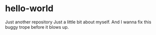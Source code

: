 # hello-world
Just another repository
Just a little bit about myself.
And I wanna fix this buggy trope before it blows up.
